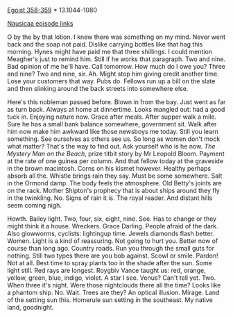 [Egoist 358-359](https://archive.org/stream/ulysses00joyc_1?ref=ol#page/358/mode/2up) * 13.1044-1080

[Nausicaa episode links](https://github.com/upup1904/ulysses_splits/blob/master/nausicaa/episode_links_nausicaa.md)


O by the by that lotion. I knew there was something on my mind. Never
went back and the soap not paid. Dislike carrying bottles like that hag
this morning. Hynes might have paid me that three shillings. I could
mention Meagher's just to remind him. Still if he works that paragraph.
Two and nine. Bad opinion of me he'll have. Call tomorrow. How much do I
owe you? Three and nine? Two and nine, sir. Ah. Might stop him giving
credit another time. Lose your customers that way. Pubs do. Fellows run
up a bill on the slate and then slinking around the back streets into
somewhere else.

Here's this nobleman passed before. Blown in from the bay. Just went as
far as turn back. Always at home at dinnertime. Looks mangled out: had a
good tuck in. Enjoying nature now. Grace after meals. After supper walk
a mile. Sure he has a small bank balance somewhere, government sit. Walk
after him now make him awkward like those newsboys me today. Still you
learn something. See ourselves as others see us. So long as women don't
mock what matter? That's the way to find out. Ask yourself who is he
now. *The Mystery Man on the Beach*, prize titbit story by Mr Leopold
Bloom. Payment at the rate of one guinea per column. And that fellow
today at the graveside in the brown macintosh. Corns on his kismet
however. Healthy perhaps absorb all the. Whistle brings rain they say.
Must be some somewhere. Salt in the Ormond damp. The body feels the
atmosphere. Old Betty's joints are on the rack. Mother Shipton's
prophecy that is about ships around they fly in the twinkling. No. Signs
of rain it is. The royal reader. And distant hills seem coming nigh.

Howth. Bailey light. Two, four, six, eight, nine. See. Has to change or
they might think it a house. Wreckers. Grace Darling. People afraid of
the dark. Also glowworms, cyclists: lightingup time. Jewels diamonds
flash better. Women. Light is a kind of reassuring. Not going to hurt
you. Better now of course than long ago. Country roads. Run you through
the small guts for nothing. Still two types there are you bob against.
Scowl or smile. Pardon! Not at all. Best time to spray plants too in the
shade after the sun. Some light still. Red rays are longest. Roygbiv
Vance taught us: red, orange, yellow, green, blue, indigo, violet. A
star I see. Venus? Can't tell yet. Two. When three it's night. Were
those nightclouds there all the time? Looks like a phantom ship. No.
Wait. Trees are they? An optical illusion. Mirage. Land of the setting
sun this. Homerule sun setting in the southeast. My native land,
goodnight.
